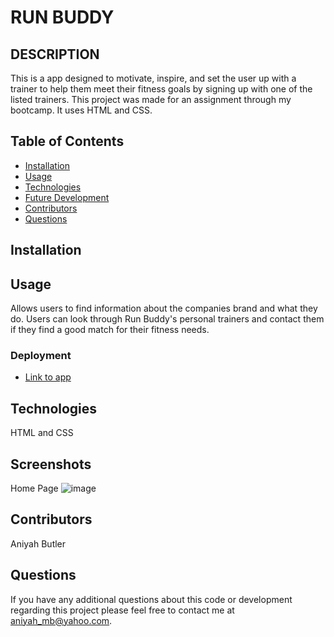 # RUN BUDDY


## DESCRIPTION

This is a app designed to motivate, inspire, and set the user up with a trainer to help them meet their fitness goals by signing up with one of the listed trainers. This project was made for an assignment through my bootcamp. It uses HTML and CSS.

## Table of Contents
* [Installation](#installation)
* [Usage](#usage)
* [Technologies](#technologies)
* [Future Development](#Future)
* [Contributors](#contributors)
* [Questions](#questions) 
   
## Installation


## Usage  
Allows users to find information about the companies brand and what they do.
Users can look through Run Buddy's personal trainers and contact them if they find a good match for their fitness needs.


### Deployment

* [Link to app]( https://aniyahmb99.github.io/run-buddy/)


## Technologies
HTML and CSS


## Screenshots

Home Page
![image](https://user-images.githubusercontent.com/65319429/97827461-ffa47f80-1c89-11eb-9ecd-733ef039cc49.png)

## Contributors
Aniyah Butler

## Questions

If you have any additional questions about this code or development regarding this project please feel free to contact me at aniyah_mb@yahoo.com.
